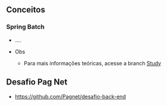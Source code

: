## Conceitos
  ### Spring Batch
  - ....
    
  - Obs
    - Para mais informações teóricas, acesse a branch [Study](https://github.com/EullerHenrique/api_pagamento_spring_batch_2025/tree/study)

## Desafio Pag Net
  - https://github.com/Pagnet/desafio-back-end
